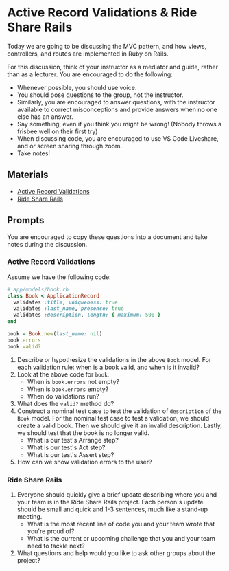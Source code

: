 # Active Record Validations & Ride Share Rails

Today we are going to be discussing the MVC pattern, and how views, controllers, and routes are implemented in Ruby on Rails. 

For this discussion, think of your instructor as a mediator and guide, rather than as a lecturer. You are encouraged to do the following:

* Whenever possible, you should use voice.
* You should pose questions to the group, not the instructor.
* Similarly, you are encouraged to answer questions, with the instructor available to correct misconceptions and provide answers when no one else has an answer.
* Say something, even if you think you might be wrong! (Nobody throws a frisbee well on their first try)
* When discussing code, you are encouraged to use VS Code Liveshare, and or screen sharing through zoom.
* Take notes!

## Materials
* [Active Record Validations](https://github.com/Ada-Developers-Academy/textbook-curriculum/blob/master/08-rails/active-record-validations.md)
* [Ride Share Rails](https://github.com/Ada-C13/ride-share-rails)

## Prompts
You are encouraged to copy these questions into a document and take notes during the discussion.

### Active Record Validations

Assume we have the following code:

```ruby
# app/models/book.rb
class Book < ApplicationRecord
  validates :title, uniqueness: true
  validates :last_name, presence: true
  validates :description, length: { maximum: 500 }
end
```

```ruby
book = Book.new(last_name: nil)
book.errors
book.valid?
```

1. Describe or hypothesize the validations in the above `Book` model. For each validation rule: when is a book valid, and when is it invalid?
1. Look at the above code for `book`.
    - When is `book.errors` not empty?
    - When is `book.errors` empty?
    - When do validations run?
1. What does the `valid?` method do?
1. Construct a nominal test case to test the validation of `description` of the `Book` model. For the nominal test case to test a validation, we should create a valid book. Then we should give it an invalid description. Lastly, we should test that the book is no longer valid.
    - What is our test's Arrange step?
    - What is our test's Act step?
    - What is our test's Assert step?
1. How can we show validation errors to the user?

### Ride Share Rails

1. Everyone should quickly give a brief update describing where you and your team is in the Ride Share Rails project. Each person's update should be small and quick and 1-3 sentences, much like a stand-up meeting.
    - What is the most recent line of code you and your team wrote that you're proud of?
    - What is the current or upcoming challenge that you and your team need to tackle next?
1. What questions and help would you like to ask other groups about the project?